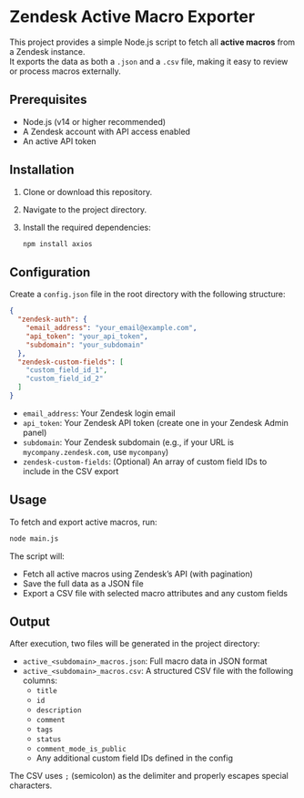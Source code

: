# Zendesk Active Macro Exporter

This project provides a simple Node.js script to fetch all **active macros** from a Zendesk instance.  
It exports the data as both a `.json` and a `.csv` file, making it easy to review or process macros externally.

## Prerequisites

- Node.js (v14 or higher recommended)
- A Zendesk account with API access enabled
- An active API token

## Installation

1. Clone or download this repository.
2. Navigate to the project directory.
3. Install the required dependencies:

   ```bash
   npm install axios
   ```

## Configuration

Create a `config.json` file in the root directory with the following structure:

```json
{
  "zendesk-auth": {
    "email_address": "your_email@example.com",
    "api_token": "your_api_token",
    "subdomain": "your_subdomain"
  },
  "zendesk-custom-fields": [
    "custom_field_id_1",
    "custom_field_id_2"
  ]
}
```

- `email_address`: Your Zendesk login email
- `api_token`: Your Zendesk API token (create one in your Zendesk Admin panel)
- `subdomain`: Your Zendesk subdomain (e.g., if your URL is `mycompany.zendesk.com`, use `mycompany`)
- `zendesk-custom-fields`: (Optional) An array of custom field IDs to include in the CSV export

## Usage

To fetch and export active macros, run:

```bash
node main.js
```

The script will:
- Fetch all active macros using Zendesk’s API (with pagination)
- Save the full data as a JSON file
- Export a CSV file with selected macro attributes and any custom fields

## Output

After execution, two files will be generated in the project directory:

- `active_<subdomain>_macros.json`: Full macro data in JSON format
- `active_<subdomain>_macros.csv`: A structured CSV file with the following columns:
  - `title`
  - `id`
  - `description`
  - `comment`
  - `tags`
  - `status`
  - `comment_mode_is_public`
  - Any additional custom field IDs defined in the config

The CSV uses `;` (semicolon) as the delimiter and properly escapes special characters.